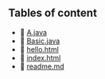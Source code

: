 ## Tables of content
- 🤣 [A.java](./A.java)
- 🤣 [Basic.java](./Basic.java)
- 🤣 [hello.html](./hello.html)
- 🤣 [index.html](./index.html)
- 🤣 [readme.md](./readme.md)
